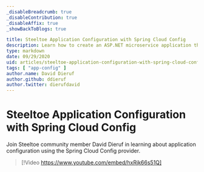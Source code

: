```yaml
---
_disableBreadcrumb: true
_disableContribution: true
_disableAffix: true
_showBackToBlogs: true

title: Steeltoe Application Configuration with Spring Cloud Config
description: Learn how to create an ASP.NET microservice application that uses Steeltoe to connect with a Spring Cloud Config Server, to retrieve it's configuration values.
type: markdown
date: 09/29/2020
uid: articles/steeltoe-application-configuration-with-spring-cloud-config
tags: [ "app-config" ]
author.name: David Dieruf
author.github: ddieruf
author.twitter: dierufdavid
---
```


# Steeltoe Application Configuration with Spring Cloud Config

Join Steeltoe community member David Dieruf in learning about application configuration using the Spring Cloud Config provider.

> [!Video https://www.youtube.com/embed/hxRjk66s51Q]